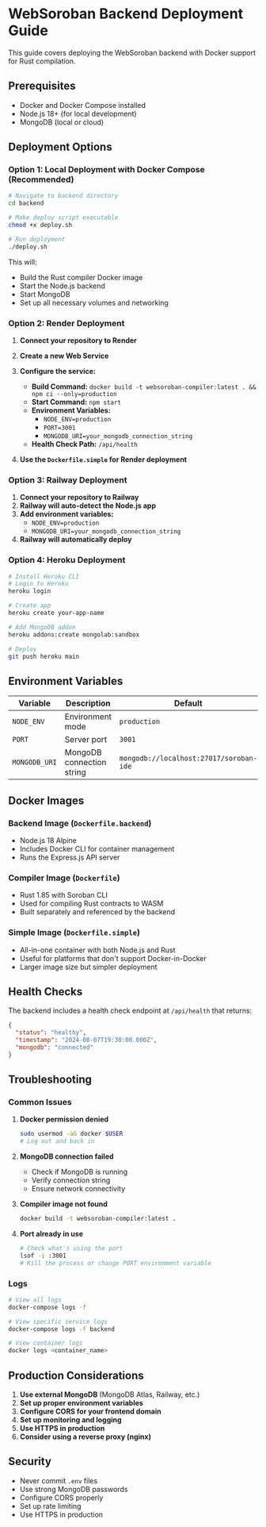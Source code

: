 # WebSoroban Backend Deployment Guide

This guide covers deploying the WebSoroban backend with Docker support for Rust compilation.

## Prerequisites

- Docker and Docker Compose installed
- Node.js 18+ (for local development)
- MongoDB (local or cloud)

## Deployment Options

### Option 1: Local Deployment with Docker Compose (Recommended)

```bash
# Navigate to backend directory
cd backend

# Make deploy script executable
chmod +x deploy.sh

# Run deployment
./deploy.sh
```

This will:
- Build the Rust compiler Docker image
- Start the Node.js backend
- Start MongoDB
- Set up all necessary volumes and networking

### Option 2: Render Deployment

1. **Connect your repository to Render**
2. **Create a new Web Service**
3. **Configure the service:**
   - **Build Command:** `docker build -t websoroban-compiler:latest . && npm ci --only=production`
   - **Start Command:** `npm start`
   - **Environment Variables:**
     - `NODE_ENV=production`
     - `PORT=3001`
     - `MONGODB_URI=your_mongodb_connection_string`
   - **Health Check Path:** `/api/health`

4. **Use the `Dockerfile.simple` for Render deployment**

### Option 3: Railway Deployment

1. **Connect your repository to Railway**
2. **Railway will auto-detect the Node.js app**
3. **Add environment variables:**
   - `NODE_ENV=production`
   - `MONGODB_URI=your_mongodb_connection_string`
4. **Railway will automatically deploy**

### Option 4: Heroku Deployment

```bash
# Install Heroku CLI
# Login to Heroku
heroku login

# Create app
heroku create your-app-name

# Add MongoDB addon
heroku addons:create mongolab:sandbox

# Deploy
git push heroku main
```

## Environment Variables

| Variable | Description | Default |
|----------|-------------|---------|
| `NODE_ENV` | Environment mode | `production` |
| `PORT` | Server port | `3001` |
| `MONGODB_URI` | MongoDB connection string | `mongodb://localhost:27017/soroban-ide` |

## Docker Images

### Backend Image (`Dockerfile.backend`)
- Node.js 18 Alpine
- Includes Docker CLI for container management
- Runs the Express.js API server

### Compiler Image (`Dockerfile`)
- Rust 1.85 with Soroban CLI
- Used for compiling Rust contracts to WASM
- Built separately and referenced by the backend

### Simple Image (`Dockerfile.simple`)
- All-in-one container with both Node.js and Rust
- Useful for platforms that don't support Docker-in-Docker
- Larger image size but simpler deployment

## Health Checks

The backend includes a health check endpoint at `/api/health` that returns:
```json
{
  "status": "healthy",
  "timestamp": "2024-08-07T19:30:00.000Z",
  "mongodb": "connected"
}
```

## Troubleshooting

### Common Issues

1. **Docker permission denied**
   ```bash
   sudo usermod -aG docker $USER
   # Log out and back in
   ```

2. **MongoDB connection failed**
   - Check if MongoDB is running
   - Verify connection string
   - Ensure network connectivity

3. **Compiler image not found**
   ```bash
   docker build -t websoroban-compiler:latest .
   ```

4. **Port already in use**
   ```bash
   # Check what's using the port
   lsof -i :3001
   # Kill the process or change PORT environment variable
   ```

### Logs

```bash
# View all logs
docker-compose logs -f

# View specific service logs
docker-compose logs -f backend

# View container logs
docker logs <container_name>
```

## Production Considerations

1. **Use external MongoDB** (MongoDB Atlas, Railway, etc.)
2. **Set up proper environment variables**
3. **Configure CORS for your frontend domain**
4. **Set up monitoring and logging**
5. **Use HTTPS in production**
6. **Consider using a reverse proxy (nginx)**

## Security

- Never commit `.env` files
- Use strong MongoDB passwords
- Configure CORS properly
- Set up rate limiting
- Use HTTPS in production 